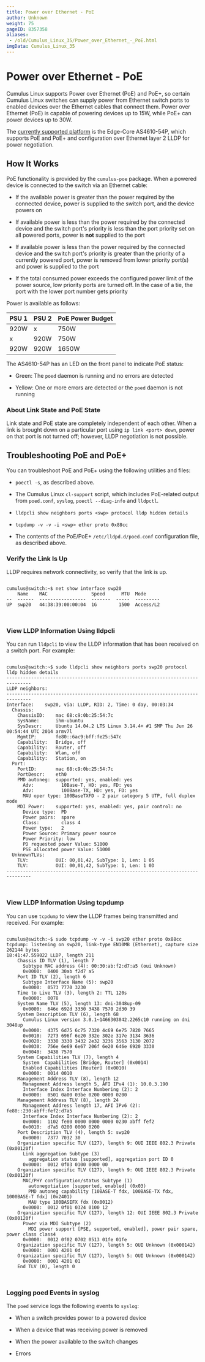 ```yaml
---
title: Power over Ethernet - PoE
author: Unknown
weight: 75
pageID: 8357358
aliases:
 - /old/Cumulus_Linux_35/Power_over_Ethernet_-_PoE.html
imgData: Cumulus_Linux_35
---
```

# Power over Ethernet - PoE

Cumulus Linux supports Power over Ethernet (PoE) and PoE+, so certain
Cumulus Linux switches can supply power from Ethernet switch ports to
enabled devices over the Ethernet cables that connect them. Power over
Ethernet (PoE) is capable of powering devices up to 15W, while PoE+ can
power devices up to 30W.

The [currently supported platform](http://cumulusnetworks.com/hcl/) is
the Edge-Core AS4610-54P, which supports PoE and PoE+ and configuration
over Ethernet layer 2 LLDP for power negotiation.

## How It Works

PoE functionality is provided by the `cumulus-poe` package. When a
powered device is connected to the switch via an Ethernet cable:

  - If the available power is greater than the power required by the
    connected device, power is supplied to the switch port, and the
    device powers on

  - If available power is less than the power required by the connected
    device and the switch port's priority is less than the port priority
    set on all powered ports, power is **not** supplied to the port

  - If available power is less than the power required by the connected
    device and the switch port's priority is greater than the priority
    of a currently powered port, power is removed from lower priority
    port(s) and power is supplied to the port

  - If the total consumed power exceeds the configured power limit of
    the power source, low priority ports are turned off. In the case of
    a tie, the port with the lower port number gets priority

Power is available as follows:

| PSU 1 | PSU 2 | PoE Power Budget |
| ----- | ----- | ---------------- |
| 920W  | x     | 750W             |
| x     | 920W  | 750W             |
| 920W  | 920W  | 1650W            |

The AS4610-54P has an LED on the front panel to indicate PoE status:

  - Green: The `poed` daemon is running and no errors are detected

  - Yellow: One or more errors are detected or the `poed` daemon is not
    running

### About Link State and PoE State

Link state and PoE state are completely independent of each other. When
a link is brought down on a particular port using `ip link <port> down`,
power on that port is not turned off; however, LLDP negotiation is not
possible.

## Troubleshooting PoE and PoE+

You can troubleshoot PoE and PoE+ using the following utilities and
files:

  - `poectl -s`, as described above.

  - The Cumulus Linux `cl-support` script, which includes PoE-related
    output from `poed.conf`, `syslog`, `poectl --diag-info` and
    `lldpctl`.`  `

  - `lldpcli show neighbors ports <swp> protocol lldp hidden details`

  - `tcpdump -v -v -i <swp> ether proto 0x88cc`

  - The contents of the PoE/PoE+ `/etc/lldpd.d/poed.conf` configuration
    file, as described above.

### Verify the Link Is Up

LLDP requires network connectivity, so verify that the link is up.

``` 
                   
cumulus@switch:~$ net show interface swp20
    Name    MAC                Speed      MTU  Mode
--  ------  -----------------  -------  -----  ---------
UP  swp20   44:38:39:00:00:04  1G        1500  Access/L2
   
    
```

### View LLDP Information Using lldpcli

You can run `lldpcli` to view the LLDP information that has been
received on a switch port. For example:

``` 
                   
cumulus@switch:~$ sudo lldpcli show neighbors ports swp20 protocol lldp hidden details
-------------------------------------------------------------------------------
LLDP neighbors:
-------------------------------------------------------------------------------
Interface:    swp20, via: LLDP, RID: 2, Time: 0 day, 00:03:34
  Chassis:     
    ChassisID:    mac 68:c9:0b:25:54:7c
    SysName:      ihm-ubuntu
    SysDescr:     Ubuntu 14.04.2 LTS Linux 3.14.4+ #1 SMP Thu Jun 26 00:54:44 UTC 2014 armv7l
    MgmtIP:       fe80::6ac9:bff:fe25:547c
    Capability:   Bridge, off
    Capability:   Router, off
    Capability:   Wlan, off
    Capability:   Station, on
  Port:        
    PortID:       mac 68:c9:0b:25:54:7c
    PortDescr:    eth0
    PMD autoneg:  supported: yes, enabled: yes
      Adv:          10Base-T, HD: yes, FD: yes
      Adv:          100Base-TX, HD: yes, FD: yes
      MAU oper type: 100BaseTXFD - 2 pair category 5 UTP, full duplex mode
    MDI Power:    supported: yes, enabled: yes, pair control: no
      Device type:  PD
      Power pairs:  spare
      Class:        class 4
      Power type:   2
      Power Source: Primary power source
      Power Priority: low
      PD requested power Value: 51000
      PSE allocated power Value: 51000
  UnknownTLVs: 
    TLV:          OUI: 00,01,42, SubType: 1, Len: 1 05
    TLV:          OUI: 00,01,42, SubType: 1, Len: 1 0D
-------------------------------------------------------------------------------
   
    
```

### View LLDP Information Using tcpdump

You can use `tcpdump` to view the LLDP frames being transmitted and
received. For example:

``` 
                   
cumulus@switch:~$ sudo tcpdump -v -v -i swp20 ether proto 0x88cc
tcpdump: listening on swp20, link-type EN10MB (Ethernet), capture size 262144 bytes
18:41:47.559022 LLDP, length 211
    Chassis ID TLV (1), length 7
      Subtype MAC address (4): 00:30:ab:f2:d7:a5 (oui Unknown)
      0x0000:  0400 30ab f2d7 a5
    Port ID TLV (2), length 6
      Subtype Interface Name (5): swp20
      0x0000:  0573 7770 3230
    Time to Live TLV (3), length 2: TTL 120s
      0x0000:  0078
    System Name TLV (5), length 13: dni-3048up-09
      0x0000:  646e 692d 3330 3438 7570 2d30 39
    System Description TLV (6), length 68
      Cumulus Linux version 3.0.1~1466303042.2265c10 running on dni 3048up
      0x0000:  4375 6d75 6c75 7320 4c69 6e75 7820 7665
      0x0010:  7273 696f 6e20 332e 302e 317e 3134 3636
      0x0020:  3330 3330 3432 2e32 3236 3563 3130 2072
      0x0030:  756e 6e69 6e67 206f 6e20 646e 6920 3330
      0x0040:  3438 7570
    System Capabilities TLV (7), length 4
      System  Capabilities [Bridge, Router] (0x0014)
      Enabled Capabilities [Router] (0x0010)
      0x0000:  0014 0010
    Management Address TLV (8), length 12
      Management Address length 5, AFI IPv4 (1): 10.0.3.190
      Interface Index Interface Numbering (2): 2
      0x0000:  0501 0a00 03be 0200 0000 0200
    Management Address TLV (8), length 24
      Management Address length 17, AFI IPv6 (2): fe80::230:abff:fef2:d7a5
      Interface Index Interface Numbering (2): 2
      0x0000:  1102 fe80 0000 0000 0000 0230 abff fef2
      0x0010:  d7a5 0200 0000 0200
    Port Description TLV (4), length 5: swp20
      0x0000:  7377 7032 30
    Organization specific TLV (127), length 9: OUI IEEE 802.3 Private (0x00120f)
      Link aggregation Subtype (3)
        aggregation status [supported], aggregation port ID 0
      0x0000:  0012 0f03 0100 0000 00
    Organization specific TLV (127), length 9: OUI IEEE 802.3 Private (0x00120f)
      MAC/PHY configuration/status Subtype (1)
        autonegotiation [supported, enabled] (0x03)
        PMD autoneg capability [10BASE-T fdx, 100BASE-TX fdx, 1000BASE-T fdx] (0x2401)
        MAU type 100BASEFX fdx (0x0012)
      0x0000:  0012 0f01 0324 0100 12
    Organization specific TLV (127), length 12: OUI IEEE 802.3 Private (0x00120f)
      Power via MDI Subtype (2)
        MDI power support [PSE, supported, enabled], power pair spare, power class class4
      0x0000:  0012 0f02 0702 0513 01fe 01fe
    Organization specific TLV (127), length 5: OUI Unknown (0x000142)
      0x0000:  0001 4201 0d
    Organization specific TLV (127), length 5: OUI Unknown (0x000142)
      0x0000:  0001 4201 01
    End TLV (0), length 0
   
    
```

### Logging poed Events in syslog

The `poed` service logs the following events to `syslog`:

  - When a switch provides power to a powered device

  - When a device that was receiving power is removed

  - When the power available to the switch changes

  - Errors
